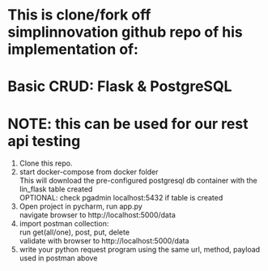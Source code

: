 # This is clone/fork off simplinnovation github repo of his implementation of:
# Basic CRUD: Flask & PostgreSQL

# NOTE: this can be used for our rest api testing
1. Clone this repo.
2. start docker-compose from docker folder<br/>
    This will download the pre-configured postgresql db container with the lin_flask table created<br/>
    OPTIONAL: check pgadmin localhost:5432 if table is created 
2. Open project in pycharm, run app.py<br/>
    navigate browser to http://localhost:5000/data
3. import postman collection:<br/>
    run get(all/one), post, put, delete<br/>
    validate with browser to http://localhost:5000/data
4. write your python request program using the same url, method, payload used in postman above
    
